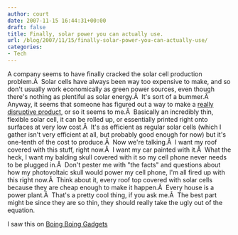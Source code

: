 ```yaml
---
author: court
date: 2007-11-15 16:44:31+00:00
draft: false
title: Finally, solar power you can actually use.
url: /blog/2007/11/15/finally-solar-power-you-can-actually-use/
categories:
- Tech
---
```


A company seems to have finally cracked the solar cell production problem.Â  Solar cells have always been way too expensive to make, and so don't usually work economically as green power sources, even though there's nothing as plentiful as solar energy.Â  It's sort of a bummer.Â  Anyway, it seems that someone has figured out a way to make a [really disruptive product](http://www.popsci.com/popsci/flat/bown/2007/green/item_59.html), or so it seems to me.Â  Basically an incredibly thin, flexible solar cell, it can be rolled up, or essentially printed right onto surfaces at very low cost.Â  It's as efficient as regular solar cells (which I gather isn't very efficient at all, but probably good enough for now) but it's one-tenth of the cost to produce.Â  Now we're talking.Â  I want my roof covered with this stuff, right now.Â  I want my car painted with it.Â  What the heck, I want my balding skull covered with it so my cell phone never needs to be plugged in.Â  Don't pester me with "the facts" and questions about how my photovoltaic skull would power my cell phone, I'm all fired up with this right now.Â  Think about it, every roof top covered with solar cells because they are cheap enough to make it happen.Â  Every house is a power plant.Â  That's a pretty cool thing, if you ask me.Â  The best part might be since they are so thin, they should really take the ugly out of the equation.

I saw this on [Boing Boing Gadgets](http://gadgets.boingboing.net/2007/11/14/nanosolar-powersheet.html)
